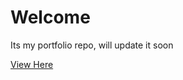 # Welcome
Its my portfolio repo, will update it soon

<a href="http://rabsportfolio.herokuapp.com"> View Here </a>

